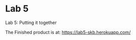 Lab 5
====

Lab 5: Putting it together

The Finished product is at: https://lab5-skb.herokuapp.com/
